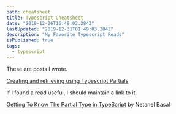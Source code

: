 ```yaml
---
path: cheatsheet
title: Typescript Cheatsheet
date: "2019-12-26T16:49:03.284Z"
lastUpdated: "2019-12-31T01:49:03.284Z"
description: "My Favorite Typescript Reads"
isPublished: true
tags:
  - typescript
---
```


These are posts I wrote.

[Creating and retrieving using Typescript Partials](https://www.marcusmth.com/typescript-partials-2019-12-28/)

If I found a read useful, I should maintain a link to it.

[Getting To Know The Partial Type in TypeScript](https://netbasal.com/getting-to-know-the-partial-type-in-typescript-ecfcfbc87cb6) by Netanel Basal
